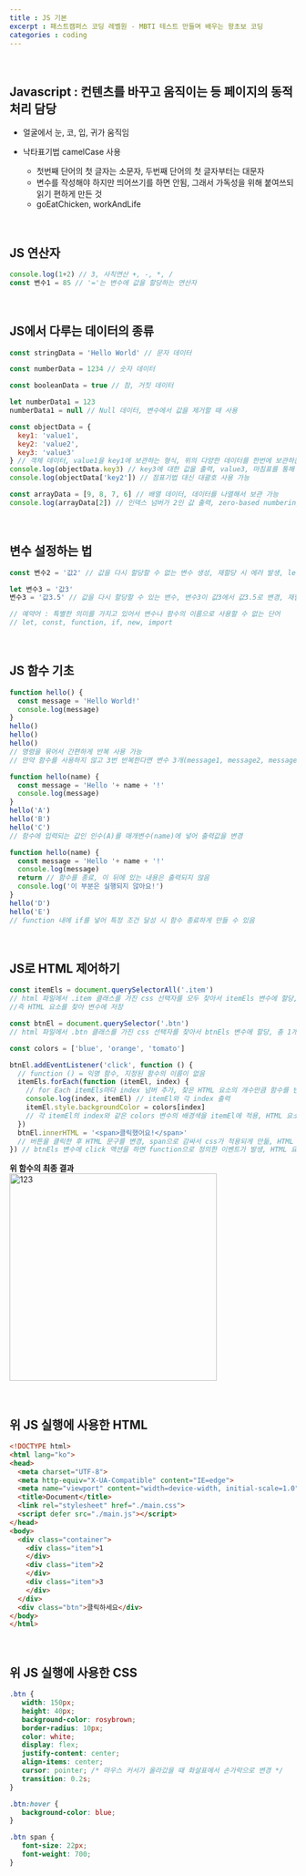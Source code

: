 ```yaml
---
title : JS 기본
excerpt : 패스트캠퍼스 코딩 레벨원 - MBTI 테스트 만들며 배우는 왕초보 코딩
categories : coding
---
```


<br>

## Javascript : 컨텐츠를 바꾸고 움직이는 등 페이지의 동적 처리 담당
- 얼굴에서 눈, 코, 입, 귀가 움직임

- 낙타표기법 camelCase 사용
  - 첫번째 단어의 첫 글자는 소문자, 두번째 단어의 첫 글자부터는 대문자
  - 변수를 작성해야 하지만 띄어쓰기를 하면 안됨, 그래서 가독성을 위해 붙여쓰되 읽기 편하게 만든 것
  - goEatChicken, workAndLife

<br>

## JS 연산자
```javascript
console.log(1+2) // 3, 사칙연산 +, -, *, / 
const 변수1 = 85 // '='는 변수에 값을 할당하는 연산자
```

<br>

## JS에서 다루는 데이터의 종류
```javascript
const stringData = 'Hello World' // 문자 데이터

const numberData = 1234 // 숫자 데이터

const booleanData = true // 참, 거짓 데이터

let numberData1 = 123
numberData1 = null // Null 데이터, 변수에서 값을 제거할 때 사용

const objectData = {
  key1: 'value1',
  key2: 'value2',
  key3: 'value3'
} // 객체 데이터, value1을 key1에 보관하는 형식, 위의 다양한 데이터를 한번에 보관하는 방식
console.log(objectData.key3) // key3에 대한 값을 출력, value3, 마침표를 통해 표기하는 것을 점표기법이라고 지칭
console.log(objectData['key2']) // 점표기법 대신 대괄호 사용 가능

const arrayData = [9, 8, 7, 6] // 배열 데이터, 데이터를 나열해서 보관 가능
console.log(arrayData[2]) // 인덱스 넘버가 2인 값 출력, zero-based numbering으로 0부터 셈
```

<br>

## 변수 설정하는 법
```javascript
const 변수2 = '값2' // 값을 다시 할당할 수 없는 변수 생성, 재할당 시 에러 발생, let보다 권장되는 방법

let 변수3 = '값3' 
변수3 = '값3.5' // 값을 다시 할당할 수 있는 변수, 변수3이 값3에서 값3.5로 변경, 재할당이 필요할 때만 사용

// 예약어 : 특별한 의미를 가지고 있어서 변수나 함수의 이름으로 사용할 수 없는 단어
// let, const, function, if, new, import
```

<br>

## JS 함수 기초
```javascript
function hello() {
  const message = 'Hello World!'
  console.log(message)
}
hello()
hello()
hello()
// 명령을 묶어서 간편하게 반복 사용 가능
// 만약 함수를 사용하지 않고 3번 반복한다면 변수 3개(message1, message2, message3)에 값을 넣고 각 변수들을 모두 실행해야 함

function hello(name) {
  const message = 'Hello '+ name + '!'
  console.log(message)
}
hello('A')
hello('B')
hello('C')
// 함수에 입력되는 값인 인수(A)를 매개변수(name)에 넣어 출력값을 변경

function hello(name) {
  const message = 'Hello '+ name + '!'
  console.log(message)
  return // 함수를 종료, 이 뒤에 있는 내용은 출력되지 않음
  console.log('이 부분은 실행되지 않아요!')
}
hello('D')
hello('E')
// function 내에 if를 넣어 특정 조건 달성 시 함수 종료하게 만들 수 있음
```

<br>

## JS로 HTML 제어하기
```javascript
const itemEls = document.querySelectorAll('.item') 
// html 파일에서 .item 클래스를 가진 css 선택자를 모두 찾아서 itemEls 변수에 할당, 총 3개 있을 예정
//즉 HTML 요소를 찾아 변수에 저장

const btnEl = document.querySelector('.btn') 
// html 파일에서 .btn 클래스를 가진 css 선택자를 찾아서 btnEls 변수에 할당, 총 1개 있을 예정

const colors = ['blue', 'orange', 'tomato']

btnEl.addEventListener('click', function () { 
  // function () = 익명 함수, 지정된 함수의 이름이 없음
  itemEls.forEach(function (itemEl, index) { 
    // for Each itemEls마다 index 넘버 추가, 찾은 HTML 요소의 개수만큼 함수를 반복해서 run function
    console.log(index, itemEl) // itemEl와 각 index 출력
    itemEl.style.backgroundColor = colors[index] 
    // 각 itemEl의 index와 같은 colors 변수의 배경색을 itemEl에 적용, HTML 요소에 CSS 지정
  })
  btnEl.innerHTML = '<span>클릭했어요!</span>' 
  // 버튼을 클릭한 후 HTML 문구를 변경, span으로 감싸서 css가 적용되게 만듦, HTML 요소의 내용으로 문자를 추가
}) // btnEls 변수에 click 액션을 하면 function으로 정의한 이벤트가 발생, HTML 요소를 '클릭'하면 함수를 실행
```

**위 함수의 최종 결과**  
<img width="364" alt="123" src="https://user-images.githubusercontent.com/112374186/221399755-3e39cb98-1a73-4112-97c1-4ce12c93d074.png">

<br>

## 위 JS 실행에 사용한 HTML
```html
<!DOCTYPE html>
<html lang="ko">
<head>
  <meta charset="UTF-8">
  <meta http-equiv="X-UA-Compatible" content="IE=edge">
  <meta name="viewport" content="width=device-width, initial-scale=1.0">
  <title>Document</title>
  <link rel="stylesheet" href="./main.css">
  <script defer src="./main.js"></script>
</head>
<body>
  <div class="container">
    <div class="item">1
    </div>
    <div class="item">2
    </div>
    <div class="item">3
    </div>
  </div>
  <div class="btn">클릭하세요</div>
</body>
</html>
```

<br>

## 위 JS 실행에 사용한 CSS
```css
.btn {
   width: 150px;
   height: 40px;
   background-color: rosybrown;
   border-radius: 10px;
   color: white;
   display: flex;
   justify-content: center;
   align-items: center;
   cursor: pointer; /* 마우스 커서가 올라갔을 때 화살표에서 손가락으로 변경 */
   transition: 0.2s;
}

.btn:hover {
   background-color: blue;
}

.btn span {
   font-size: 22px;
   font-weight: 700;
}
```

<br>